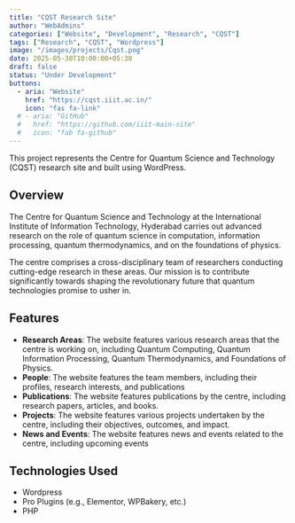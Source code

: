 ```yaml
---
title: "CQST Research Site"
author: "WebAdmins"
categories: ["Website", "Development", "Research", "CQST"]
tags: ["Research", "CQST", "Wordpress"]
image: "/images/projects/Cqst.png"
date: 2025-05-30T10:00:00+05:30
draft: false
status: "Under Development"
buttons:
  - aria: "Website"
    href: "https://cqst.iiit.ac.in/"
    icon: "fas fa-link"
  # - aria: "GitHub"
  #   href: "https://github.com/iiit-main-site"
  #   icon: "fab fa-github"
---
```


This project represents the Centre for Quantum Science and Technology (CQST) research site and built using WordPress.

## Overview

The Centre for Quantum Science and Technology at the International Institute of Information Technology, Hyderabad carries out advanced research on the role of quantum science in computation, information processing, quantum thermodynamics, and on the foundations of physics.

The centre comprises a cross-disciplinary team of researchers conducting cutting-edge research in these areas. Our mission is to contribute significantly towards shaping the revolutionary future that quantum technologies promise to usher in.

## Features

- **Research Areas**: The website features various research areas that the centre is working on, including Quantum Computing, Quantum Information Processing, Quantum Thermodynamics, and Foundations of Physics.
- **People**: The website features the team members, including their profiles, research interests, and publications
- **Publications**: The website features publications by the centre, including research papers, articles, and books.
- **Projects**: The website features various projects undertaken by the centre, including their objectives, outcomes, and impact.
- **News and Events**: The website features news and events related to the centre, including upcoming events

## Technologies Used

- Wordpress
- Pro Plugins (e.g., Elementor, WPBakery, etc.)
- PHP

